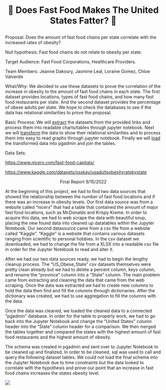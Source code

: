 # <p align="center"> :pizza: Does Fast Food Makes The United States Fatter? :hamburger: </p>

Proposal: Does the amount of fast food chains per state correlate with the increased rates of obesity?

Null hypothesis: Fast food chains do not relate to obesity per state.

Target Audience: Fast Food Corporations,  Healthcare Providers. 

Team Members: Jeanne Dakoury, Jasmine Leal, Loraine Gomez, Chloe Valverde

What/Why: We decided to use these datasets to  prove the correlation of the increase in obesity to the amount of fast food chains in each state. The first dataset provides locations, types of fast food chains, and how many fast food restaurants per state. And the second dataset provides the percentage of obese adults per state. We hope to check the databases to see if the data has relational similarities to prove the proposal. 

Basic Process: We will <ins>extract</ins> the datasets from the provided links and process them into readable charts/tables through jupyter notebook.
Next we will <ins>transform</ins> the data to show their relational similarities and to process them into easy to read graphs through jupyter notebook.
Finally we will <ins>load</ins> the transformed data into pgadmin and join the tables.

Data Sets:

https://www.nicerx.com/fast-food-capitals/

https://www.kaggle.com/datasets/ssskay/usadultsobesityratebystate


  
 <p align="center"> Final Report 9/15/2022 </p>

  At the beginning of this project, we had to find two data sources that showed the relationship between the number of fast food locations and if there was an increase in obesity levels. Our first data source was from a website called “nicerx” that had a table that contained the amount of major fast food locations, such as McDonalds and Krispy Kreme. In order to acquire this data, we had to web scrape the data with beautiful soup, placing the new found data into cleaned up datatables within the Jupyter Notebook. 
Our second datasource came from a csv file from a website called “Kaggle”. “Kaggle” is a website that contains various datasets ranging from scientific to personal hobbies. In the  csv dataset we downloaded, we had to change the file from a XLSX into a readable csv file in order for the Jupyter Notebook to read and alter it.
    
   After we had our two data sources ready, we had to begin the lengthy cleanup process. The “US_Obese_State” csv datasets themselves were pretty clean already but we had to delete a percent column, keys column, and rename the “province” column into a “State” column. The main problem came from extracting and cleaning the data that came from the web scraping. Once the data was extracted we had to create new columns to hold the data then find and fill the columns through dictionaries. After the dictionary was created, we had to use aggregation to fill the columns with the data.
   
   Once the data was cleaned, we loaded the cleaned data to a connected “pgadmin” database. In order for the table to properly work, we had to go back into the Jupyter Notebook and change the “United States” column header into the “State” column header for a comparison.  We then merged the tables together and compared the states with the highest amount of fast food restaurants and the highest amount of obesity.
   
   The schema was created in pgadmin and sent over to Jupyter Notebook to be cleaned up and finalized. In order to be cleaned, sql was used to call and query the following dataset tables. We could not load the final schema into the Jupyter Notebook due to time constraints but the data looked to correlate with the hypothesis and prove our point that an increase in fast food chains increases the states obesity level.
   
   
   
![](https://i.imgur.com/vxH6e3R.gif)
    
    
